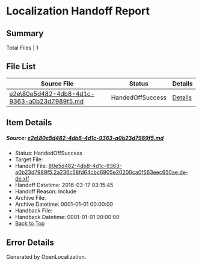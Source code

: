# <a name='report-top'></a> Localization Handoff Report

## Summary
 Total Files | 1

## File List
 Source File | Status | Details 
 ----------- | ------ | ------- 
 [e2e\80e5d482-4db8-4d1c-9363-a0b23d7989f5.md](https://github.com/OpenLocalizationTest/oltest/blob/ecb477774d478e28fe01ec3df62db6d0d6d2c54b/e2e/80e5d482-4db8-4d1c-9363-a0b23d7989f5.md) | HandedOffSuccess | [Details](#a70b2c9269a187810fb96325f96dc941c7268f911)

## Item Details
##### <a name='a70b2c9269a187810fb96325f96dc941c7268f911'></a> Source: [e2e\80e5d482-4db8-4d1c-9363-a0b23d7989f5.md](https://github.com/OpenLocalizationTest/oltest/blob/ecb477774d478e28fe01ec3df62db6d0d6d2c54b/e2e/80e5d482-4db8-4d1c-9363-a0b23d7989f5.md)
* Status: HandedOffSuccess
* Target File: 
* Handoff File: [80e5d482-4db8-4d1c-9363-a0b23d7989f5.2a236c58fd64cbc6905e20200ca0f563eec650ae.de-de.xlf](https://github.com/OpenLocalizationTestOrg/olhandoff/blob/bc5f4598f93f75589bd0f84ba1c48644fb849d3c/ol-handoff/OpenLocalizationTestOrg/oltest.de-de/xinjiang/ht/80e5d482-4db8-4d1c-9363-a0b23d7989f5.2a236c58fd64cbc6905e20200ca0f563eec650ae.de-de.xlf)
* Handoff Datetime: 2016-03-17 03:15:45
* Handoff Reason: Include
* Archive File: 
* Archive Datetime: 0001-01-01 00:00:00
* Handback File: 
* Handback Datetime: 0001-01-01 00:00:00
* [Back to Top](#report-top)


## Error Details

Generated by OpenLocalization.
